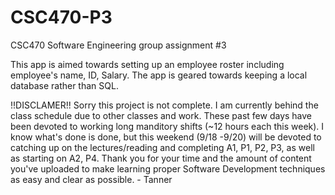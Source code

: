 # CSC470-P3
CSC470 Software Engineering group assignment #3

This app is aimed towards setting up an employee roster including employee's name, ID, Salary. The app is geared towards keeping a local database rather than 
SQL.

!!DISCLAMER!!
  Sorry this project is not complete. I am currently behind the class schedule due to other classes and work. These past few days have been devoted to working long
  manditory shifts (~12 hours each this week). I know what's done is done, but this weekend (9/18 -9/20) will be devoted to catching up on the lectures/reading and 
  completing A1, P1, P2, P3, as well as starting on A2, P4. Thank you for your time and the amount of content you've uploaded to make learning proper Software 
  Development techniques as easy and clear as possible. 
    - Tanner
